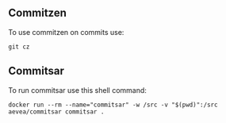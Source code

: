 ## Commitzen

To use commitzen on commits use:
```shell
git cz
```

## Commitsar

To run commitsar use this shell command:

```shell
docker run --rm --name="commitsar" -w /src -v "$(pwd)":/src aevea/commitsar commitsar .
```
